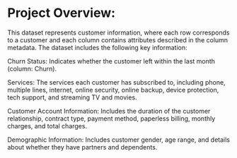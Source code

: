 # Project Overview:

This dataset represents customer information, where each row corresponds to a customer and each column contains attributes described in the column metadata. The dataset includes the following key information:

Churn Status: Indicates whether the customer left within the last month (column: Churn).

Services: The services each customer has subscribed to, including phone, multiple lines, internet, online security, online backup, device protection, tech support, and streaming TV and movies.

Customer Account Information: Includes the duration of the customer relationship, contract type, payment method, paperless billing, monthly charges, and total charges.

Demographic Information: Includes customer gender, age range, and details about whether they have partners and dependents.
